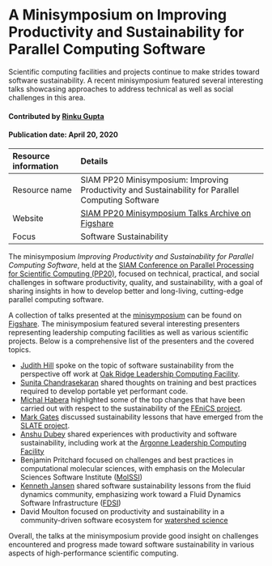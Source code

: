 # A Minisymposium on Improving Productivity and Sustainability for Parallel Computing Software
<!-- deck text start -->
Scientific computing facilities and projects continue to make strides toward software sustainability. A recent minisymposium featured several interesting talks showcasing approaches to address technical as well as social challenges in this area.
<!-- deck text end -->

#### Contributed by [Rinku Gupta](https://github.com/rinkug)

#### Publication date: April 20, 2020

Resource information | Details 
:--- | :--- 
Resource name | SIAM PP20 Minisymposium: Improving Productivity and Sustainability for Parallel Computing Software
Website | [SIAM PP20 Minisymposium Talks Archive on Figshare](https://figshare.com/collections/SIAM_PP20_Minisymposium_Improving_Productivity_and_Sustainability_for_Parallel_Computing_Software/4934688)
Focus | Software Sustainability

The minisymposium *Improving Productivity and Sustainability for Parallel Computing Software*, held at the [SIAM Conference on Parallel Processing for Scientific Computing (PP20)](https://www.siam.org/conferences/cm/program/pp20), focused on technical, practical, and social challenges in software productivity, quality, and sustainability, with a goal of sharing insights in how to develop better and long-living, cutting-edge parallel computing software. 

A collection of talks presented at the [minisymposium](https://meetings.siam.org/sess/dsp_programsess.cfm?SESSIONCODE=67772) can be found on [Figshare](https://figshare.com/collections/SIAM_PP20_Minisymposium_Improving_Productivity_and_Sustainability_for_Parallel_Computing_Software/4934688). The minisymposium featured several interesting presenters representing leadership computing facilities as well as various scientific projects. Below is a comprehensive list of the presenters and the covered topics.

* [Judith Hill](https://people.llnl.gov/hill134) spoke on the topic of software sustainability from the perspective off work at [Oak Ridge Leadership Computing Facility](https://www.olcf.ornl.gov/).
* [Sunita Chandrasekaran](https://www.eecis.udel.edu/~schandra/) shared thoughts on training and best practices required to develop portable yet performant code.
* [Michal Habera](https://github.com/michalhabera) highlighted some of the top changes that have been carried out with respect to the sustainability of the [FEniCS project](https://fenicsproject.org/).
* [Mark Gates](http://www.icl.utk.edu/~mgates3/) discussed sustainability lessons that have emerged from the [SLATE project](https://icl.utk.edu/slate/).
* [Anshu Dubey](https://www.anl.gov/profile/anshu-dubey) shared experiences with productivity and software sustainability, including work at the [Argonne Leadership Computing Facility](https://www.alcf.anl.gov/)
* Benjamin Pritchard focused on challenges and best practices in computational molecular sciences, with emphasis on the Molecular Sciences Software Institute ([MolSSI](https://molssi.org))
* [Kenneth Jansen](https://www.colorado.edu/aerospace/kenneth-jansen) shared software sustainability lessons from the fluid dynamics community, emphasizing work toward a Fluid Dynamics Software Infrastructure ([FDSI](https://www.colorado.edu/events/cfdsi/learn-more))
* David Moulton focused on productivity and sustainability in a community-driven software ecosystem for [watershed science](https://ideas-productivity.org/activities/ideas-watersheds/)

Overall, the talks at the minisymposium provide good insight on challenges encountered and progress made toward software sustainability in various aspects of high-performance scientific computing.


<!---
Publish: yes
Categories: Development, collaboration
Topics: software engineering, projects and organizations
Tags: training, meta
Level: 2
Prerequisites: defaults
Aggregate: none
--->
